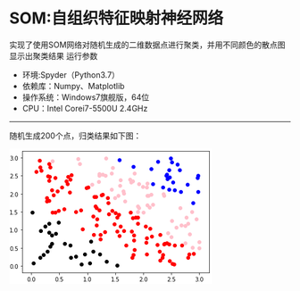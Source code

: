 # SOM:自组织特征映射神经网络
实现了使用SOM网络对随机生成的二维数据点进行聚类，并用不同颜色的散点图显示出聚类结果
运行参数
- 环境:Spyder（Python3.7）
- 依赖库：Numpy、Matplotlib
- 操作系统：Windows7旗舰版，64位
- CPU：Intel Corei7-5500U 2.4GHz
****
随机生成200个点，归类结果如下图：

![效果图](SOM.png)
